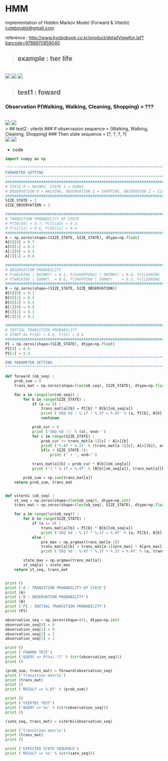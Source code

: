 # HMM
implementation of Hidden Markov Model (Forward &amp; Viterbi)  
cuteboydot@gmail.com

reference : http://www.kyobobook.co.kr/product/detailViewKor.laf?barcode=9788970859040  

> ## example : her life  
<br>
<img src="https://github.com/cuteboydot/HMM/blob/master/img/model.png" />
<img src="https://github.com/cuteboydot/HMM/blob/master/img/probmat.png" />
<img src="https://github.com/cuteboydot/HMM/blob/master/img/ABPI.png" />
</br>

> ## test1 : foward   
### Observation P(Walking, Walking, Cleaning, Shopping) = ???   
<br>
<img src="https://github.com/cuteboydot/HMM/blob/master/img/foward.png" />
<img src="https://github.com/cuteboydot/HMM/blob/master/img/fowardtest.png" />
</br>  
> ## test2 : viterbi  
### If observasion sequence = [Walking, Walking, Cleaning, Shopping]  
### Then state sequence = [?, ?, ?, ?]
<br>
<img src="https://github.com/cuteboydot/HMM/blob/master/img/viterbi.png" />
<img src="https://github.com/cuteboydot/HMM/blob/master/img/viterbitest.png" />
</br>

- code  
```python
import numpy as np

"""""""""""""""""""""""""""""""""""""""""""""""""""""""""""""""""""""""""""""""""
PARAMETER SETTING
"""""""""""""""""""""""""""""""""""""""""""""""""""""""""""""""""""""""""""""""""
#################################################################################
# STATE 0 = RAINNY, STATE 1 = SUNNY
# OBSERVATION 0 = WALKING, OBSERVATION 1 = SHOPPING, OBSERVATON 2 = CLEANING
#################################################################################
SIZE_STATE = 2
SIZE_OBSERVATION = 3

#################################################################################
# TRANSITION PROBABILITY OF STATE
# P(S0|S0) = 0.7, P(S1|S0) = 0.3
# P(S1|S1) = 0.6, P(S0|S1) = 0.4
#################################################################################
A = np.zeros(shape=(SIZE_STATE, SIZE_STATE), dtype=np.float)
A[0][0] = 0.7
A[0][1] = 0.3
A[1][0] = 0.4
A[1][1] = 0.6

#################################################################################
# OBSERVATION PROBABILITY
# P(WALKING | RAINNY) = 0.1, P(OSHOPPING1 | RAINNY) = 0.4, P(CLEANING | RAINNY) = 0.5
# P(WALKING | SUNNY)  = 0.6, P(SHOPPING | SUNNY)    = 0.3, P(CLEANING | SUNNY)  = 0.1
#################################################################################
B = np.zeros(shape=(SIZE_STATE, SIZE_OBSERVATION))
B[0][0] = 0.1
B[0][1] = 0.4
B[0][2] = 0.5
B[1][0] = 0.6
B[1][1] = 0.3
B[1][2] = 0.1

#################################################################################
# INITIAL TRANSITION PROBABILITY
# START AS P(S0) = 0.6, P(S1) = 0.4
#################################################################################
PI = np.zeros(shape=(SIZE_STATE), dtype=np.float)
PI[0] = 0.6
PI[1] = 0.4
"""""""""""""""""""""""""""""""""""""""""""""""""""""""""""""""""""""""""""""""""
END PARAMETER SETTING
"""""""""""""""""""""""""""""""""""""""""""""""""""""""""""""""""""""""""""""""""

def forward (ob_seq) :
    prob_sum = 0
    trans_mat = np.zeros(shape=(len(ob_seq), SIZE_STATE), dtype=np.float)

    for a in range(len(ob_seq)) :
        for b in range(SIZE_STATE) :
            if (a == 0) :
                trans_mat[a][b] = PI[b] * B[b][ob_seq[a]]
                print ('SEQ %d : %.1f * %.1f = %.4f' % (a, PI[b], B[b][ob_seq[a]], trans_mat[a][b]))
                continue

            prob_cur = 0
            print ('SEQ %d :(' % (a), end='')
            for c in range(SIZE_STATE) :
                prob_cur += trans_mat[a-1][c] * A[c][b]
                print ('%.4f * %.1f' % (trans_mat[a-1][c], A[c][b]), end='')
                if(c < SIZE_STATE-1):
                    print (' + ', end='')

            trans_mat[a][b] = prob_cur * B[b][ob_seq[a]]
            print (') * %.1f = %.4f' % (B[b][ob_seq[a]], trans_mat[a][b]))

        prob_sum = np.sum(trans_mat[a])
    return prob_sum, trans_mat


def viterbi (ob_seq) :
    st_seq = np.zeros(shape=(len(ob_seq)), dtype=np.int)
    trans_mat = np.zeros(shape=(len(ob_seq), SIZE_STATE), dtype=np.float)

    for a in range(len(ob_seq)) :
        for b in range(SIZE_STATE) :
            if (a == 0) :
                trans_mat[a][b] = PI[b] * B[b][ob_seq[a]]
                print ('SEQ %d : %.1f * %.1f = %.4f' % (a, PI[b], B[b][ob_seq[a]], trans_mat[a][b]))
            else :
                pre_max = np.argmax(trans_mat[a-1])
                trans_mat[a][b] = trans_mat[a-1][pre_max] * A[pre_max][b] * B[b][ob_seq[a]]
                print ('SEQ %d : %.4f * %.1f * %.1f = %.4f' % (a, trans_mat[a-1][pre_max], A[pre_max][b], B[b][ob_seq[a]], trans_mat[a][b]))

        state_max = np.argmax(trans_mat[a])
        st_seq[a] = state_max
    return st_seq, trans_mat


print ()
print ('A : TRANSITION PROBABILITY OF STATE')
print (A)
print ('B : OBSERVATION PROBABILITY')
print (B)
print ('PI : INITIAL TRANSITION PROBABILITY')
print (PI)

observation_seq = np.zeros(shape=(4), dtype=np.int)
observation_seq[0] = 0
observation_seq[1] = 0
observation_seq[2] = 2
observation_seq[3] = 1

print ()
print ('FOWARD TEST')
print ('QUERY => P(%s) ??' % (str(observation_seq)))
print ()

(prob_sum, trans_mat) = forward(observation_seq)
print ('Transition matrix')
print (trans_mat)
print ()
print ('RESULT => %.6f' % (prob_sum))

print ()
print ('VIERTBI TEST')
print ('QUERY => %s' % (str(observation_seq)))
print ()

(sate_seq, trans_mat) = viterbi(observation_seq)

print ('Transition matrix')
print (trans_mat)
print ()

print ('EXPECTED STATE SEQUENCE')
print ('RESULT => %s' % (str(sate_seq)))
```
